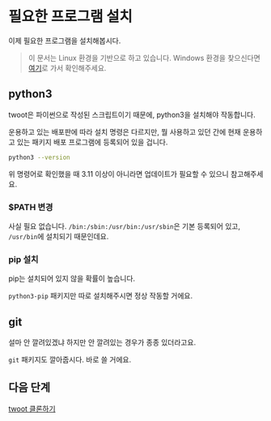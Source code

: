 # 필요한 프로그램 설치
이제 필요한 프로그램을 설치해봅시다.

> 이 문서는 Linux 환경을 기반으로 하고 있습니다. Windows 환경을 찾으신다면 [여기](https://beyondthelight.notion.site/ac507320fa454638899c5371d50e9585)로 가서 확인해주세요.

## python3
twoot은 파이썬으로 작성된 스크립트이기 때문에, python3을 설치해야 작동합니다.

운용하고 있는 배포판에 따라 설치 명령은 다르지만,
뭘 사용하고 있던 간에 현재 운용하고 있는 패키지 배포 프로그램에 등록되어 있을 겁니다.

```sh
python3 --version
```

위 명령어로 확인했을 때 3.11 이상이 아니라면 업데이트가 필요할 수 있으니 참고해주세요.

### $PATH 변경
사실 필요 없습니다. `/bin:/sbin:/usr/bin:/usr/sbin`은 기본 등록되어 있고, `/usr/bin`에 설치되기 때문인데요.

### pip 설치
pip는 설치되어 있지 않을 확률이 높습니다.

`python3-pip` 패키지만 따로 설치해주시면 정상 작동할 거에요.

## git
설마 안 깔려있겠냐 하지만 안 깔려있는 경우가 종종 있더라고요.

`git` 패키지도 깔아줍시다. 바로 쓸 거에요.

## 다음 단계
[twoot 클론하기](./clone-twoot.md)
